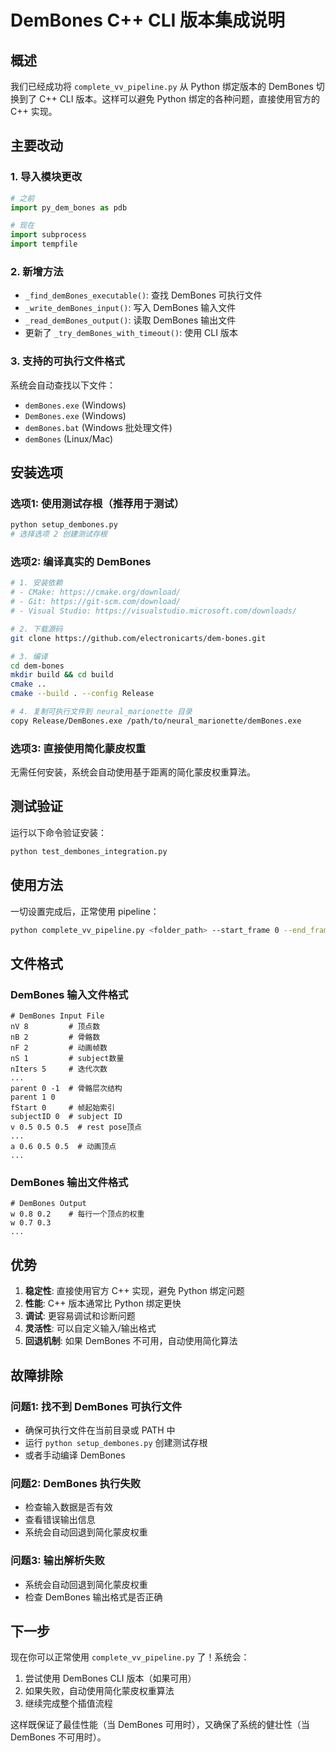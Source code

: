 # DemBones C++ CLI 版本集成说明

## 概述

我们已经成功将 `complete_vv_pipeline.py` 从 Python 绑定版本的 DemBones 切换到了 C++ CLI 版本。这样可以避免 Python 绑定的各种问题，直接使用官方的 C++ 实现。

## 主要改动

### 1. 导入模块更改
```python
# 之前
import py_dem_bones as pdb

# 现在  
import subprocess
import tempfile
```

### 2. 新增方法

- `_find_demBones_executable()`: 查找 DemBones 可执行文件
- `_write_demBones_input()`: 写入 DemBones 输入文件
- `_read_demBones_output()`: 读取 DemBones 输出文件
- 更新了 `_try_demBones_with_timeout()`: 使用 CLI 版本

### 3. 支持的可执行文件格式

系统会自动查找以下文件：
- `demBones.exe` (Windows)
- `DemBones.exe` (Windows)
- `demBones.bat` (Windows 批处理文件)
- `demBones` (Linux/Mac)

## 安装选项

### 选项1: 使用测试存根（推荐用于测试）
```bash
python setup_dembones.py
# 选择选项 2 创建测试存根
```

### 选项2: 编译真实的 DemBones
```bash
# 1. 安装依赖
# - CMake: https://cmake.org/download/
# - Git: https://git-scm.com/download/  
# - Visual Studio: https://visualstudio.microsoft.com/downloads/

# 2. 下载源码
git clone https://github.com/electronicarts/dem-bones.git

# 3. 编译
cd dem-bones
mkdir build && cd build
cmake ..
cmake --build . --config Release

# 4. 复制可执行文件到 neural_marionette 目录
copy Release/DemBones.exe /path/to/neural_marionette/demBones.exe
```

### 选项3: 直接使用简化蒙皮权重
无需任何安装，系统会自动使用基于距离的简化蒙皮权重算法。

## 测试验证

运行以下命令验证安装：
```bash
python test_dembones_integration.py
```

## 使用方法

一切设置完成后，正常使用 pipeline：
```bash
python complete_vv_pipeline.py <folder_path> --start_frame 0 --end_frame 10 --num_interp 5
```

## 文件格式

### DemBones 输入文件格式
```
# DemBones Input File
nV 8         # 顶点数
nB 2         # 骨骼数  
nF 2         # 动画帧数
nS 1         # subject数量
nIters 5     # 迭代次数
...
parent 0 -1  # 骨骼层次结构
parent 1 0
fStart 0     # 帧起始索引
subjectID 0  # subject ID
v 0.5 0.5 0.5  # rest pose顶点
...
a 0.6 0.5 0.5  # 动画顶点
...
```

### DemBones 输出文件格式
```
# DemBones Output
w 0.8 0.2    # 每行一个顶点的权重
w 0.7 0.3
...
```

## 优势

1. **稳定性**: 直接使用官方 C++ 实现，避免 Python 绑定问题
2. **性能**: C++ 版本通常比 Python 绑定更快
3. **调试**: 更容易调试和诊断问题
4. **灵活性**: 可以自定义输入/输出格式
5. **回退机制**: 如果 DemBones 不可用，自动使用简化算法

## 故障排除

### 问题1: 找不到 DemBones 可执行文件
- 确保可执行文件在当前目录或 PATH 中
- 运行 `python setup_dembones.py` 创建测试存根
- 或者手动编译 DemBones

### 问题2: DemBones 执行失败
- 检查输入数据是否有效
- 查看错误输出信息
- 系统会自动回退到简化蒙皮权重

### 问题3: 输出解析失败
- 系统会自动回退到简化蒙皮权重
- 检查 DemBones 输出格式是否正确

## 下一步

现在你可以正常使用 `complete_vv_pipeline.py` 了！系统会：

1. 尝试使用 DemBones CLI 版本（如果可用）
2. 如果失败，自动使用简化蒙皮权重算法
3. 继续完成整个插值流程

这样既保证了最佳性能（当 DemBones 可用时），又确保了系统的健壮性（当 DemBones 不可用时）。
